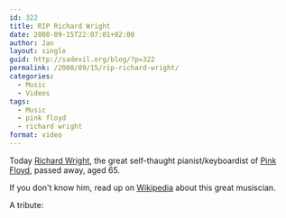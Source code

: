 ```yaml
---
id: 322
title: RIP Richard Wright
date: 2008-09-15T22:07:01+02:00
author: Jan
layout: single
guid: http://sadevil.org/blog/?p=322
permalink: /2008/09/15/rip-richard-wright/
categories:
  - Music
  - Videos
tags:
  - Music
  - pink floyd
  - richard wright
format: video
---
```

Today [Richard Wright](http://en.wikipedia.org/wiki/Richard_Wright_(musician)), the great self-thaught pianist/keyboardist of [Pink Floyd](http://www.pinkfloyd.com/), passed away, aged 65.

If you don't know him, read up on [Wikipedia](http://en.wikipedia.org/) about this great musiscian.

A tribute:

